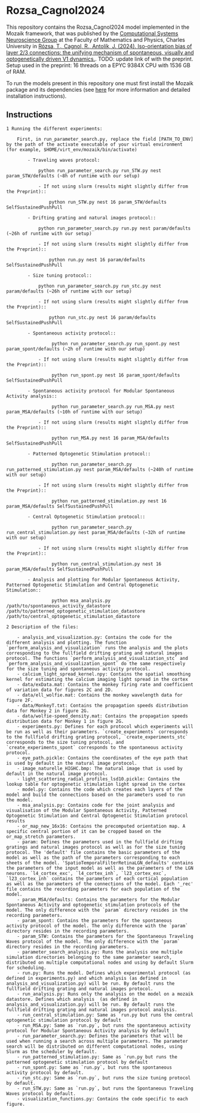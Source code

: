 # Rozsa_Cagnol2024 

This repository contains the Rozsa_Cagnol2024 model implemented in the Mozaik framework, that was published by the [Computational Systems Neuroscience Group](http://csng.mff.cuni.cz/) at the Faculty of Mathematics and Physics, Charles University in [Rózsa, T., Cagnol, R., Antolík, J. (2024). Iso-orientation bias of layer 2/3 connections: the unifying mechanism of spontaneous, visually and optogenetically driven V1 dynamics.](https://www.biorxiv.org/content/10.1101/2024.11.19.624284v1). TODO: update link of with the preprint. Setup used in the preprint: 16 threads on a EPYC 9384X CPU with 1536 GB of RAM.

To run the models present in this repository one must first install the Mozaik package and its dependencies (see [here](https://github.com/CSNG-MFF/mozaik) for more information and detailed installation instructions).

## Instructions
 
    1 Running the different experiments:

        First, in run_parameter_search.py, replace the field [PATH_TO_ENV] by the path of the activate executable of your virtual environment (for example, $HOME/virt_env/mozaik/bin/activate)

            - Traveling waves protocol:

                python run_parameter_search.py run_STW.py nest param_STW/defaults (~8h of runtime with our setup)

                - If not using slurm (results might slightly differ from the Preprint)::

                    python run_STW.py nest 16 param_STW/defaults SelfSustainedPushPull

            - Drifting grating and natural images protocol::

                python run_parameter_search.py run.py nest param/defaults (~26h of runtime with our setup)

                - If not using slurm (results might slightly differ from the Preprint)::

                    python run.py nest 16 param/defaults SelfSustainedPushPull

            - Size tuning protocol::

                python run_parameter_search.py run_stc.py nest param/defaults (~26h of runtime with our setup)

                - If not using slurm (results might slightly differ from the Preprint)::

                    python run_stc.py nest 16 param/defaults SelfSustainedPushPull

            - Spontaneous activity protocol::

                     python run_parameter_search.py run_spont.py nest param_spont/defaults (~2h of runtime with our setup)

                - If not using slurm (results might slightly differ from the Preprint)::

                     python run_spont.py nest 16 param_spont/defaults SelfSustainedPushPull

            - Spontaneous activity protocol for Modular Spontaneous Activity analysis::

                     python run_parameter_search.py run_MSA.py nest param_MSA/defaults (~10h of runtime with our setup)

                - If not using slurm (results might slightly differ from the Preprint)::

                     python run_MSA.py nest 16 param_MSA/defaults SelfSustainedPushPull

            - Patterned Optogenetic Stimulation protocol::

                     python run_parameter_search.py run_patterned_stimulation.py nest param_MSA/defaults (~240h of runtime with our setup)

                - If not using slurm (results might slightly differ from the Preprint)::

                     python run_patterned_stimulation.py nest 16 param_MSA/defaults SelfSustainedPushPull

            - Central Optogenetic Stimulation protocol::

                     python run_parameter_search.py run_central_stimulation.py nest param_MSA/defaults (~32h of runtime with our setup)

                - If not using slurm (results might slightly differ from the Preprint)::

                     python run_central_stimulation.py nest 16 param_MSA/defaults SelfSustainedPushPull

            - Analysis and plotting for Modular Spontaneous Activity, Patterned Optogenetic Stimulation and Central Optogenetic Stimulation::

                     python msa_analysis.py /path/to/spontaneous_activity_datastore /path/to/patterned_optogenetic_stimulation_datastore /path/to/central_optogenetic_stimulation_datastore

    2 Description of the files:

        - analysis_and_visualization.py: Contains the code for the different analysis and plotting. The function `perform_analysis_and_visualization` runs the analysis and the plots corresponding to the fullfield drifting grating and natural images protocol. The functions `perform_analysis_and_visualization_stc` and `perform_analysis_and_visualization_spont` do the same respectively for the size tuning and spontaneous activity protocol.
        - calcium_light_spread_kernel.npy: Contains the spatial smoothing kernel for estimating the calcium imaging light spread in the cortex
        - data/exData.mat: Contains the monkey firing rate and coefficient of variation data for figures 2C and 2D.
        - data/ell_wolfie.mat: Contains the monkey wavelength data for figure 2F.
        - data/MonkeyT.txt: Contains the propagation speeds distribution data for Monkey 2 in figure 2G.
        - data/wolfie-speed_density.mat: Contains the propagation speeds distribution data for Monkey 1 in figure 2G.
        - experiments.py: Defines for each protocol which experiments will be run as well as their parameters. `create_experiments` corresponds to the fullfield drifting grating protocol, `create_experiments_stc` corresponds to the size tuning protocol, and `create_experiments_spont` corresponds to the spontaneous activity protocol.
        - eye_path.pickle: Contains the coordinates of the eye path that is used by default in the natural image protocol.
        - image_naturelle_HIGHC.bmp: The natural image that is used by default in the natural image protocol.
        - light_scattering_radial_profiles_lsd10.pickle: Contains the lookup table for optogenetic stimulation light spread in the cortex
        - model.py: Contains the code which creates each layers of the model and build the connections based on the parameters used to run the model.
        - msa_analysis.py: Contains code for the joint analysis and visualisation of the Modular Spontaneous Activity, Patterned Optogenetic Stimulation and Central Optogenetic Stimulation protocol results
        - or_map_new_16x16: Contains the precomputed orientation map. A specific central portion of it can be cropped based on the or_map_stretch parameters.
        - param: Defines the parameters used in the fullfield drifting gratings and natural images protocol as well as for the size tuning protocol. The 'default' file contains the basic parameters of the model as well as the path of the parameters corresponding to each sheets of the model. 'SpatioTemporalFilterRetinaLGN_defaults' contains the parameters of the input model as well as the parameters of the LGN neurons. `l4_cortex_exc', `l4_cortex_inh`, `l23_cortex_exc`, `l23_cortex_inh` contains the parameters of each cortical population as well as the parameters of the connections of the model. Each '_rec' file contains the recording parameters for each population of the model.
        - param_MSA/defaults: Contains the parameters for the Modular Spontaneous Activity and optogenetic stimulation protocols of the model. The only difference with the `param` directory resides in the recording parameters.
        - param_spont: Contains the parameters for the spontaneous activity protocol of the model. The only difference with the `param` directory resides in the recording parameters.
        - param_STW: Contains the parameters for the Spontaneous Traveling Waves protocol of the model. The only difference with the `param` directory resides in the recording parameters.
        - parameter_search_analysis.py: Runs the analysis one multiple simulation directories belonging to the same parameter search, distributed on multiple computational nodes and using by default Slurm for scheduling.
        - run.py: Runs the model. Defines which experimental protocol (as defined in experiments.py) and which analysis (as defined in analysis_and_visualization.py) will be run. By default runs the fullfield drifting grating and natural images protocol.
        - run_analysis.py: Runs only the analysis on the model on a mozaik datastore. Defines which analysis  (as defined in analysis_and_visualization.py) will be run. By default runs the fullfield drifting grating and natural images protocol analysis.
        - run_central_stimulation.py: Same as `run.py but runs the central optogenetic stimulation protocol by default
        - run_MSA.py: Same as `run.py`, but runs the spontaneous activity protocol for Modular Spontaneous Activity analysis by default 
        - run_parameter_search.py: Defines the parameters that will be used when running a search across multiple parameters. The parameter search will be distributed on different computational nodes, using Slurm as the scheduler by default.
        - run_patterned_stimulation.py: Same as `run.py but runs the patterned optogenetic stimulation protocol by default
        - run_spont.py: Same as `run.py`, but runs the spontaneous activity protocol by default.
        - run_stc.py: Same as `run.py`, but runs the size tuning protocol by default.
        - run_STW.py: Same as `run.py`, but runs the Spontaneous Traveling Waves protocol by default.
        - visualization_functions.py: Contains the code specific to each figure.


